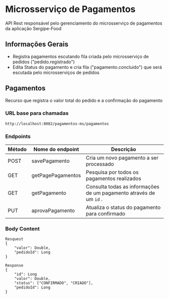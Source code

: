 # Microsserviço de Pagamentos

API Rest responsável pelo gerenciamento do microsserviço de pagamentos da aplicação Sergipe-Food


## Informações Gerais

- Registra pagamentos escutando fila criada pelo microsserviço de pedidos ("pedido.registrado")
- Edita Status do pagamento e cria fila ("pagamento.concluido") que será escutada pelo microsserviços de pedidos


## Pagamentos

Recurso que registra o valor total do pedido e a confirmação do pagamento


### URL base para chamadas

```
http://localhost:8082/pagamentos-ms/pagamentos
```

### Endpoints

| Método | Nome do endpoint | Descrição |
|-----------------------------------------------------------------------------------------------------------------|-----------------------------------------------------------------------------------------------------------------|-----------------------------------------------------------------------------------------------------------------|
| POST | savePagamento | Cria um novo pagamento a ser processado |
| GET | getPagePagamentos | Pesquisa por todos os pagamentos realizados | 
| GET | getPagamento | Consulta todas as informações de um pagamento através de um ```id``` .| 
| PUT | aprovaPagamento | Atualiza o status do pagamento para confirmado | 


### Body Content

```
Resquest
{
    "valor": Double,
    "pedidoId": Long
}
```

```
Response
{
    "id": Long
    "valor": Double,
    "status": ["CONFIRMADO", "CRIADO"],
    "pedidoId": Long
}
```






